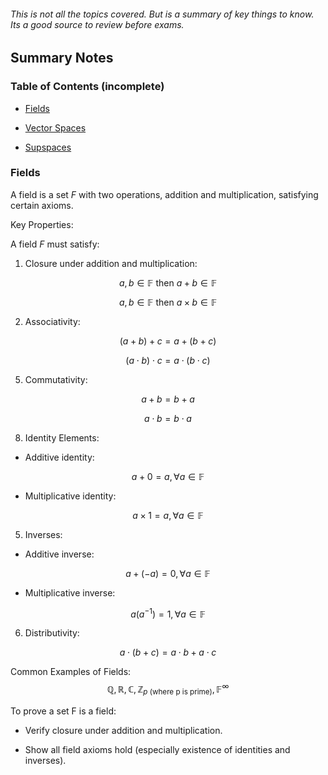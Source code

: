 ###### This is not all the topics covered. But is a summary of key things to know. Its a good source to review before exams.

## Summary Notes

### Table of Contents (incomplete)

- [Fields](#fields)

- [Vector Spaces](#vector-spaces)

- [Supspaces](#subspaces)

### Fields

A field is a set $F$ with two operations, addition and multiplication, satisfying certain axioms.

Key Properties:

A field $F$ must satisfy:

1. Closure under addition and multiplication:

$$
a,b \in \mathbb{F} \text{ then } a+b\in \mathbb{F}
$$

$$
a,b \in \mathbb{F} \text{ then } a \times b\in \mathbb{F}
$$

2. Associativity:

$$(a + b) + c = a + (b + c) $$

$$(a \cdot b) \cdot c = a \cdot (b \cdot c)$$

5. Commutativity:

$$a + b = b + a $$

$$ a \cdot b = b \cdot a$$

8. Identity Elements:

- Additive identity:
  
$$a + 0 = a, \forall a \in \mathbb{F}$$

- Multiplicative identity:

$$a \times 1 = a, \forall a \in \mathbb{F}$$

5. Inverses:

- Additive inverse:

$$a + (-a) = 0, \forall a \in \mathbb{F}$$

- Multiplicative inverse:

$$a (a^{-1}) = 1, \forall a \in \mathbb{F}$$

6. Distributivity:

$$a\cdot (b + c) = a \cdot b + a \cdot c$$
   
Common Examples of Fields: $$\mathbb{Q}, \mathbb{R}, \mathbb{C}, \mathbb{Z}_{p \text{ (where p is prime)}}, \mathbb{F}^\infty$$

To prove a set F is a field:

- Verify closure under addition and multiplication.

- Show all field axioms hold (especially existence of identities and inverses).
